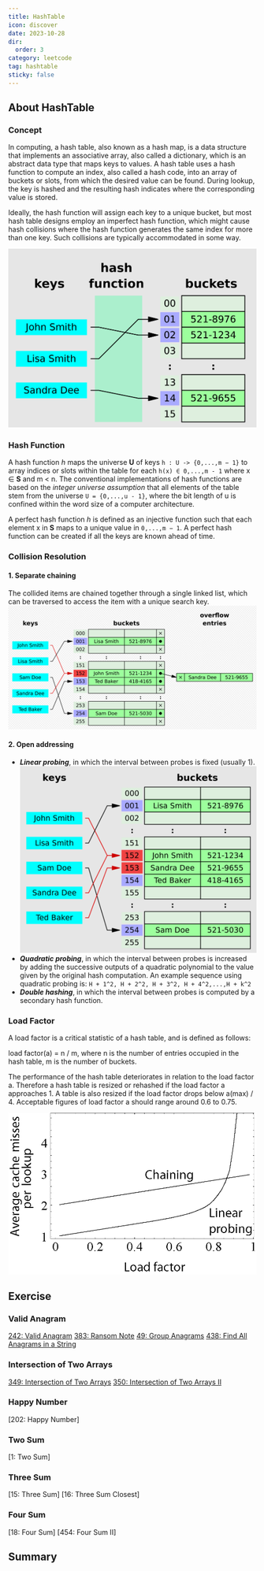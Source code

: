 ```yaml
---
title: HashTable
icon: discover
date: 2023-10-28
dir:
  order: 3
category: leetcode
tag: hashtable
sticky: false
---
```


## About HashTable
### Concept
In computing, a hash table, also known as a hash map, is a data structure that implements an associative array, also called a dictionary, which is an abstract data type that maps keys to values. A hash table uses a hash function to compute an index, also called a hash code, into an array of buckets or slots, from which the desired value can be found. During lookup, the key is hashed and the resulting hash indicates where the corresponding value is stored.

Ideally, the hash function will assign each key to a unique bucket, but most hash table designs employ an imperfect hash function, which might cause hash collisions where the hash function generates the same index for more than one key. Such collisions are typically accommodated in some way.

![hash table](../../../../assets/leetcode/hash_table.png)

### Hash Function
A hash function *h* maps the universe **U** of keys `h : U -> {0,...,m − 1}` to array indices or slots within the table for each `h(x) ∈ 0,...,m - 1` where x ∈ **S** and m < n. The conventional implementations of hash functions are based on the *integer universe assumption* that all elements of the table stem from the universe `U = {0,...,u - 1}`, where the bit length of u is confined within the word size of a computer architecture.

A perfect hash function *h* is defined as an injective function such that each element x in **S** maps to a unique value in `0,...,m − 1`. A perfect hash function can be created if all the keys are known ahead of time.

### Collision Resolution
#### 1. Separate chaining
The collided items are chained together through a single linked list, which can be traversed to access the item with a unique search key.
![separate chaining](../../../../assets/leetcode/separate_chaining.png)

#### 2. Open addressing

- ***Linear probing***, in which the interval between probes is fixed (usually 1).
![linear probing](../../../../assets/leetcode/linear_probing.png)
- ***Quadratic probing***, in which the interval between probes is increased by adding the successive outputs of a quadratic polynomial to the value given by the original hash computation. An example sequence using quadratic probing is: `H + 1^2, H + 2^2, H + 3^2, H + 4^2,...,H + k^2`
- ***Double hashing***, in which the interval between probes is computed by a secondary hash function.

### Load Factor
A load factor is a critical statistic of a hash table, and is defined as follows:

load factor(a) = n / m, where n is the number of entries occupied in the hash table, m is the number of buckets.

The performance of the hash table deteriorates in relation to the load factor a. Therefore a hash table is resized or rehashed if the load factor a approaches 1. A table is also resized if the load factor drops below a(max) / 4. Acceptable figures of load factor a should range around 0.6 to 0.75.

![load factor](../../../../assets/leetcode/hash_table_average_insertion_time.png)

## Exercise
### Valid Anagram
[242: Valid Anagram](242_valid_anagram.md)
[383: Ransom Note](383_ransom_note.md)
[49: Group Anagrams](49_group_anagrams.md)
[438: Find All Anagrams in a String](438_find_all_anagrams_in_a_string.md)

### Intersection of Two Arrays
[349: Intersection of Two Arrays](349_intersection_of_two_arrays.md)
[350: Intersection of Two Arrays II](350_intersection_of_two_arrays_ii.md)

### Happy Number
[202: Happy Number]

### Two Sum
[1: Two Sum]

### Three Sum
[15: Three Sum]
[16: Three Sum Closest]

### Four Sum
[18: Four Sum]
[454: Four Sum II]

## Summary
